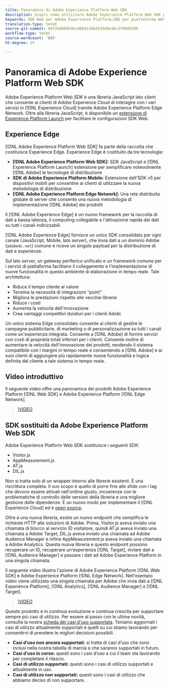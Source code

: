 ```yaml
---
title: Panoramica di Adobe Experience Platform Web SDK
description: Scopri come utilizzare Adobe Experience Platform Web SDK per integrare le funzionalità della piattaforma nel tuo sito Web.
keywords: SDK Web per Adobe Experience Platform;SDK per piattaforma Web;SDK per Web;edge;Visitor.js;AppMeasurement.js;AT.js;DIL.js;web sdk;SDK;web SDK;Launch;launch
translation-type: tm+mt
source-git-commit: 69f2e6069546cd8b913db453dd9e4bc3f99dd3d9
workflow-type: tm+mt
source-wordcount: '685'
ht-degree: 2%

---
```



# Panoramica di Adobe Experience Platform Web SDK

Adobe Experience Platform Web SDK è una libreria JavaScript lato client che consente ai clienti di Adobe Experience Cloud di interagire con i vari servizi in [!DNL Experience Cloud] tramite Adobe Experience Platform Edge Network. Oltre alla libreria JavaScript, è disponibile un [estensione di Experience Platform Launch](https://experienceleague.adobe.com/docs/launch/using/extensions-ref/adobe-extension/aep-extension/overview.html) per facilitare le configurazioni SDK Web.

## Experience Edge

[!DNL Adobe Experience Platform Web SDK] fa parte della raccolta che costituisce Experience Edge. Experience Edge è costituito da tre tecnologie:

* **[!DNL Adobe Experience Platform Web SDK]:** SDK JavaScript e  [!DNL Experience Platform Launch] estensione per semplificare notevolmente  [!DNL Adobe] le tecnologie di distribuzione
* **SDK di Adobe Experience Platform Mobile:** Estensione dell’SDK v5 per dispositivi mobili per consentire ai clienti di utilizzare la nuova metodologia di distribuzione
* **[!DNL Adobe Experience Platform Edge Network]:** Una rete distribuita globale di server che consente una nuova metodologia di implementazione  [!DNL Adobe] dei prodotti

Il [!DNL Adobe Experience Edge] è un nuovo framework per la raccolta di dati a bassa latenza, il computing collegabile e l&#39;attivazione rapida dei dati su tutti i canali indirizzabili.

[!DNL Adobe Experience Edge] fornisce un unico SDK consolidato per ogni canale (JavaScript, Mobile, lato server), che invia dati a un dominio  Adobe (`adobedc.net`) comune e riceve un singolo payload per la distribuzione di dati e esperienze.

Sul lato server, un gateway periferico unificato e un framework comune per i servizi di piattaforma facilitano il collegamento e l&#39;implementazione di nuove funzionalità in questo ambiente di elaborazione in tempo reale.  Tale architettura:

* Riduce il tempo cliente al valore
* Termina la necessità di integrazioni &quot;point&quot;
* Migliora le prestazioni rispetto alle vecchie librerie
* Riduce i costi
* Aumenta la velocità dell&#39;innovazione
* Crea vantaggi competitivi duraturi per i clienti  Adobi

Un unico sistema Edge consolidato consente ai clienti di gestire le campagne pubblicitarie, di marketing o di personalizzazione su tutti i canali come un&#39;esperienza integrata.  Consente a [!DNL Adobe] di fornire servizi con costi di proprietà totali inferiori per i clienti.  Consente inoltre di aumentare la velocità dell&#39;innovazione dei prodotti, rendendo il sistema compatibile con i margini in tempo reale e consentendo a [!DNL Adobe] e ai suoi clienti di aggiungere più rapidamente nuove funzionalità e logica definita dal cliente a tale sistema in tempo reale.

## Video introduttivo

Il seguente video offre una panoramica dei prodotti Adobe Experience Platform [!DNL Web SDK] e Adobe Experience Platform [!DNL Edge Network].

>[!VIDEO](https://video.tv.adobe.com/v/34141?quality=12&learn=on)

## SDK sostituiti da Adobe Experience Platform Web SDK

Adobe Experience Platform Web SDK sostituisce i seguenti SDK:

* Visitor.js
* AppMeasurement.js
* AT.js
* DIL.js

Non si tratta solo di un wrapper intorno alle librerie esistenti. È una riscrittura completa. Il suo scopo è quello di porre fine alle sfide con i tag che devono essere attivati nell&#39;ordine giusto, incoerenze con le problematiche di controllo delle versioni della libreria e una migliore gestione delle dipendenze. È un nuovo modo per implementare il [!DNL Experience Cloud] ed è [open source](https://github.com/adobe/alloy).

Oltre a una nuova libreria, esiste un nuovo endpoint che semplifica le richieste HTTP alle soluzioni di  Adobe. Prima, Visitor.js aveva inviato una chiamata di blocco al servizio ID visitatore, quindi AT.js aveva inviato una chiamata a  Adobe Target, DIL.js aveva inviato una chiamata ad Adobe Audience Manager e infine AppMeasurement.js aveva inviato una chiamata a  Adobe Analytics. Questa nuova libreria e questo endpoint possono recuperare un ID, recuperare un&#39;esperienza [!DNL Target], inviare dati a [!DNL Audience Manager] e passare i dati ad Adobe Experience Platform in una singola chiamata.

Il seguente video illustra l&#39;azione di Adobe Experience Platform [!DNL Web SDK] e Adobe Experience Platform [!DNL Edge Network]. Nell&#39;esempio video viene utilizzata una singola chiamata per  Adobe che invia dati a [!DNL Experience Platform], [!DNL Analytics], [!DNL Audience Manager] e [!DNL Target].

>[!VIDEO](https://video.tv.adobe.com/v/34148?quality=12&learn=on)

Questo prodotto è in continua evoluzione e continua crescita per supportare sempre più casi di utilizzo. Per essere al passo con le ultime novità, consulta la nostra [scheda dei casi d&#39;uso supportata](https://github.com/adobe/alloy/projects/5). Teniamo aggiornati i casi di utilizzo attualmente supportati e quelli su cui stiamo lavorando per consentirvi di prendere le migliori decisioni possibili.

* **Casi d’uso non ancora supportati:** si tratta di casi d’uso che sono inclusi nella nostra tabella di marcia e che saranno supportati in futuro.
* **Casi d’uso in corso:** questi sono i casi d’uso a cui il team sta lavorando per completare il rilascio.
* **Casi di utilizzo supportati:** questi sono i casi di utilizzo supportati e attualmente in uso.
* **Casi di utilizzo non supportati:** questi sono i casi di utilizzo che abbiamo deciso di non supportare.
